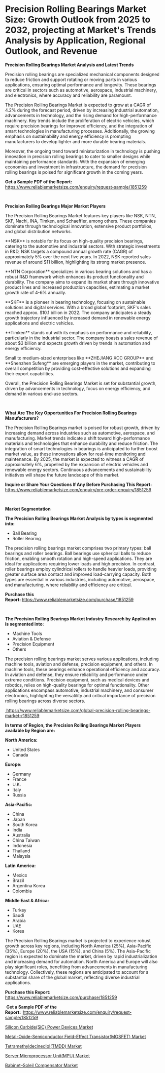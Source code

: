 <p><h1>Precision Rolling Bearings Market Size: Growth Outlook from 2025 to 2032, projecting at Market's Trends Analysis by Application, Regional Outlook, and Revenue</h1></p><p><strong>Precision Rolling Bearings Market Analysis and Latest Trends</strong></p>
<p><p>Precision rolling bearings are specialized mechanical components designed to reduce friction and support rotating or moving parts in various applications, ensuring optimal performance and longevity. These bearings are critical in sectors such as automotive, aerospace, industrial machinery, and electronics, where accuracy and reliability are paramount.</p><p>The Precision Rolling Bearings Market is expected to grow at a CAGR of 4.2% during the forecast period, driven by increasing industrial automation, advancements in technology, and the rising demand for high-performance machinery. Key trends include the proliferation of electric vehicles, which require precision bearings for improved efficiency, and the integration of smart technologies in manufacturing processes. Additionally, the growing emphasis on sustainability and energy efficiency is prompting manufacturers to develop lighter and more durable bearing materials.</p><p>Moreover, the ongoing trend toward miniaturization in technology is pushing innovation in precision rolling bearings to cater to smaller designs while maintaining performance standards. With the expansion of emerging economies and investment in infrastructure, the demand for precision rolling bearings is poised for significant growth in the coming years.</p></p>
<p><strong>Get a Sample PDF of the Report:&nbsp;</strong> <a href="https://www.reliablemarketsize.com/enquiry/request-sample/1851259?utm_campaign=1897&utm_medium=2&utm_source=Github&utm_content=ia&utm_term=07012025&utm_id=precision-rolling-bearings">https://www.reliablemarketsize.com/enquiry/request-sample/1851259</a></p>
<p>&nbsp;</p>
<p><strong>Precision Rolling Bearings Major Market Players</strong></p>
<p><p>The Precision Rolling Bearings Market features key players like NSK, NTN, SKF, Nachi, INA, Timken, and Schaeffler, among others. These companies dominate through technological innovation, extensive product portfolios, and global distribution networks.</p><p>**NSK** is notable for its focus on high-quality precision bearings, catering to the automotive and industrial sectors. With strategic investments in R&D, NSK targets a compound annual growth rate (CAGR) of approximately 5% over the next five years. In 2022, NSK reported sales revenue of around $11 billion, highlighting its strong market presence.</p><p>**NTN Corporation** specializes in various bearing solutions and has a robust R&D framework which enhances its product functionality and durability. The company aims to expand its market share through innovative product lines and increased production capacities, estimating a market growth rate of 4-6% annually.</p><p>**SKF** is a pioneer in bearing technology, focusing on sustainable solutions and digital services. With a broad global footprint, SKF's sales reached approx. $10.1 billion in 2022. The company anticipates a steady growth trajectory influenced by increased demand in renewable energy applications and electric vehicles.</p><p>**Timken** stands out with its emphasis on performance and reliability, particularly in the industrial sector. The company boasts a sales revenue of about $3 billion and expects growth driven by trends in automation and energy efficiency.</p><p>Small to medium-sized enterprises like **ZHEJIANG XCC GROUP** and **Shenzhen Sufeng** are emerging players in the market, contributing to overall competition by providing cost-effective solutions and expanding their export capabilities.</p><p>Overall, the Precision Rolling Bearings Market is set for substantial growth, driven by advancements in technology, focus on energy efficiency, and demand in various end-use sectors.</p></p>
<p>&nbsp;</p>
<p><strong>What Are The Key Opportunities For Precision Rolling Bearings Manufacturers?</strong></p>
<p><p>The Precision Rolling Bearings market is poised for robust growth, driven by increasing demand across industries such as automotive, aerospace, and manufacturing. Market trends indicate a shift toward high-performance materials and technologies that enhance durability and reduce friction. The integration of smart technologies in bearings is anticipated to further boost market value, as these innovations allow for real-time monitoring and maintenance. By 2025, the market is expected to witness a CAGR of approximately 6%, propelled by the expansion of electric vehicles and renewable energy sectors. Continuous advancements and sustainability initiatives will shape the future landscape of this market.</p></p>
<p><strong>Inquire or Share Your Questions If Any Before Purchasing This Report:</strong> <a href="https://www.reliablemarketsize.com/enquiry/pre-order-enquiry/1851259?utm_campaign=1897&utm_medium=2&utm_source=Github&utm_content=ia&utm_term=07012025&utm_id=precision-rolling-bearings">https://www.reliablemarketsize.com/enquiry/pre-order-enquiry/1851259</a></p>
<p>&nbsp;</p>
<p><strong>Market Segmentation</strong></p>
<p><strong>The Precision Rolling Bearings Market Analysis by types is segmented into:</strong></p>
<p><ul><li>Ball Bearing</li><li>Roller Bearing</li></ul></p>
<p><p>The precision rolling bearings market comprises two primary types: ball bearings and roller bearings. Ball bearings use spherical balls to reduce friction, enabling smooth rotation and high-speed applications. They are ideal for applications requiring lower loads and high precision. In contrast, roller bearings employ cylindrical rollers to handle heavier loads, providing greater surface area contact and improved load-carrying capacity. Both types are essential in various industries, including automotive, aerospace, and manufacturing, where reliability and efficiency are critical.</p></p>
<p><strong>Purchase this Report:&nbsp;</strong><a href="https://www.reliablemarketsize.com/purchase/1851259?utm_campaign=1897&utm_medium=2&utm_source=Github&utm_content=ia&utm_term=07012025&utm_id=precision-rolling-bearings">https://www.reliablemarketsize.com/purchase/1851259</a></p>
<p>&nbsp;</p>
<p><strong>The Precision Rolling Bearings Market Industry Research by Application is segmented into:</strong></p>
<p><ul><li>Machine Tools</li><li>Aviation & Defense</li><li>Precision Equipment</li><li>Others</li></ul></p>
<p><p>The precision rolling bearings market serves various applications, including machine tools, aviation and defense, precision equipment, and others. In machine tools, these bearings enhance operational efficiency and accuracy. In aviation and defense, they ensure reliability and performance under extreme conditions. Precision equipment, such as medical devices and robotics, relies on high-quality bearings for optimal functionality. Other applications encompass automotive, industrial machinery, and consumer electronics, highlighting the versatility and critical importance of precision rolling bearings across diverse sectors.</p></p>
<p><a href="https://www.reliablemarketsize.com/global-precision-rolling-bearings-market-r1851259?utm_campaign=1897&utm_medium=2&utm_source=Github&utm_content=ia&utm_term=07012025&utm_id=precision-rolling-bearings">&nbsp;https://www.reliablemarketsize.com/global-precision-rolling-bearings-market-r1851259</a></p>
<p><strong>In terms of Region, the Precision Rolling Bearings Market Players available by Region are:</strong></p>
<p>
    <p> <strong> North America: </strong>
        <ul>
            <li>United States</li>
            <li>Canada</li>
        </ul>
        </p> 
    <p> <strong> Europe: </strong>
        <ul>
            <li>Germany</li>
            <li>France</li>
            <li>U.K.</li>
            <li>Italy</li>
            <li>Russia</li>
        </ul>
        </p> 
    <p> <strong> Asia-Pacific: </strong>
        <ul>
            <li>China</li>
            <li>Japan</li>
            <li>South Korea</li>
            <li>India</li>
            <li>Australia</li>
            <li>China Taiwan</li>
            <li>Indonesia</li>
            <li>Thailand</li>
            <li>Malaysia</li>
        </ul>
        </p> 
    <p> <strong> Latin America: </strong>
        <ul>
            <li>Mexico</li>
            <li>Brazil</li>
            <li>Argentina Korea</li>
            <li>Colombia</li>
        </ul>
        </p> 
    <p> <strong> Middle East & Africa: </strong>
        <ul>
            <li>Turkey</li>
            <li>Saudi</li>
            <li>Arabia</li>
            <li>UAE</li>
            <li>Korea</li>
        </ul>
    </p>
    </p>
<p><p>The Precision Rolling Bearings market is projected to experience robust growth across key regions, including North America (25%), Asia-Pacific (35%), Europe (20%), the USA (15%), and China (5%). The Asia-Pacific region is expected to dominate the market, driven by rapid industrialization and increasing demand for automation. North America and Europe will also play significant roles, benefiting from advancements in manufacturing technology. Collectively, these regions are anticipated to account for a substantial share of the global market, reflecting diverse industrial applications.</p></p>
<p><strong>Purchase this Report: </strong><a href="https://www.reliablemarketsize.com/purchase/1851259?utm_campaign=1897&utm_medium=2&utm_source=Github&utm_content=ia&utm_term=07012025&utm_id=precision-rolling-bearings">https://www.reliablemarketsize.com/purchase/1851259</a></p>
<p>&nbsp;<strong>Get a Sample PDF of the Report:&nbsp;&nbsp;</strong><a href="https://www.reliablemarketsize.com/enquiry/request-sample/1851259?utm_campaign=1897&utm_medium=2&utm_source=Github&utm_content=ia&utm_term=07012025&utm_id=precision-rolling-bearings">https://www.reliablemarketsize.com/enquiry/request-sample/1851259</a></p>
<p><strong></strong></p>
<p><p><a href="https://www.linkedin.com/pulse/report-silicon-carbidesic-power-devices-market-rapid-expansion-ncfxc?utm_campaign=1897&utm_medium=2&utm_source=Github&utm_content=ia&utm_term=07012025&utm_id=precision-rolling-bearings">Silicon Carbide(SiC) Power Devices Market</a></p><p><a href="https://www.linkedin.com/pulse/metal-oxide-semiconductor-field-effect-transistormosfet-market-yuvac?utm_campaign=1897&utm_medium=2&utm_source=Github&utm_content=ia&utm_term=07012025&utm_id=precision-rolling-bearings">Metal-Oxide-Semiconductor Field-Effect Transistor(MOSFET) Market</a></p><p><a href="https://www.linkedin.com/pulse/comprehensive-study-tetramethyldecinedioltmdd-market-size-tc6ye?utm_campaign=1897&utm_medium=2&utm_source=Github&utm_content=ia&utm_term=07012025&utm_id=precision-rolling-bearings">Tetramethyldecinediol(TMDD) Market</a></p><p><a href="https://www.linkedin.com/pulse/server-microprocessor-unitmpu-market-expansion-from-2025-2032-udcae?utm_campaign=1897&utm_medium=2&utm_source=Github&utm_content=ia&utm_term=07012025&utm_id=precision-rolling-bearings">Server Microprocessor Unit(MPU) Market</a></p><p><a href="https://github.com/ChiragRP21/Market-Research-Report-List-6/blob/main/babinetsoleil-compensator-market.md?utm_campaign=1897&utm_medium=2&utm_source=Github&utm_content=ia&utm_term=07012025&utm_id=precision-rolling-bearings">Babinet–Soleil Compensator Market</a></p></p>